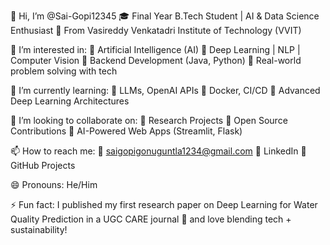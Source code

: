 👋 Hi, I’m @Sai-Gopi12345
🎓 Final Year B.Tech Student | AI & Data Science Enthusiast
📍 From Vasireddy Venkatadri Institute of Technology (VVIT)

👀 I’m interested in:
🔹 Artificial Intelligence (AI)
🔹 Deep Learning | NLP | Computer Vision
🔹 Backend Development (Java, Python)
🔹 Real-world problem solving with tech

🌱 I’m currently learning:
🔸 LLMs, OpenAI APIs
🔸 Docker, CI/CD
🔸 Advanced Deep Learning Architectures

💞️ I’m looking to collaborate on:
🔹 Research Projects
🔹 Open Source Contributions
🔹 AI-Powered Web Apps (Streamlit, Flask)

📫 How to reach me:
📧 saigopigonuguntla1234@gmail.com
🔗 LinkedIn
🔗 GitHub Projects

😄 Pronouns: He/Him

⚡ Fun fact:
I published my first research paper on Deep Learning for Water Quality Prediction in a UGC CARE journal 📄 and love blending tech + sustainability!

